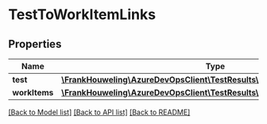 # TestToWorkItemLinks

## Properties
Name | Type | Description | Notes
------------ | ------------- | ------------- | -------------
**test** | [**\FrankHouweling\AzureDevOpsClient\TestResults\Model\TestMethod**](TestMethod.md) |  | [optional] 
**workItems** | [**\FrankHouweling\AzureDevOpsClient\TestResults\Model\WorkItemReference[]**](WorkItemReference.md) |  | [optional] 

[[Back to Model list]](../README.md#documentation-for-models) [[Back to API list]](../README.md#documentation-for-api-endpoints) [[Back to README]](../README.md)



